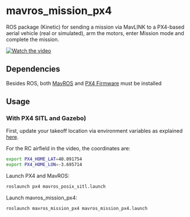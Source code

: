 # mavros_mission_px4 #

ROS package (Kinetic) for sending a mission via MavLINK to a PX4-based aerial vehicle (real or simulated), arm the motors, enter Mission mode and complete the mission.

[![Watch the video](https://img.youtube.com/vi/jDYtM7kgN5o/maxresdefault.jpg)](https://youtu.be/jDYtM7kgN5o)


## Dependencies ## 

Besides ROS, both [MavROS](http://wiki.ros.org/mavros) and [PX4 Firmware](https://dev.px4.io/v1.9.0/en/setup/dev_env.html) must be installed 


## Usage ## 
### With PX4 SITL and Gazebo) ### 

First, update your takeoff location via environment variables as explained [here](http://dev.px4.io/v1.9.0/en/simulation/gazebo.html#set-custom-takeoff-location). 

For the RC airfield in the video, the coordinates are:

```sh
export PX4_HOME_LAT=40.091754
export PX4_HOME_LON=-3.695714
```

Launch PX4 and MavROS:
```sh
roslaunch px4 mavros_posix_sitl.launch 

```

Launch mavros_mission_px4:
```sh
roslaunch mavros_mission_px4 mavros_mission_px4.launch 

```



